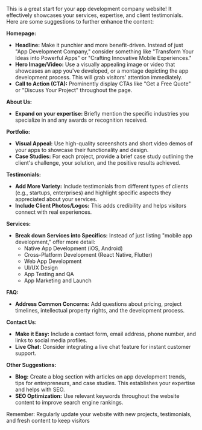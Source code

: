 This is a great start for your app development company website! It effectively showcases your services, expertise, and client testimonials. Here are some suggestions to further enhance the content:


**Homepage:**

* **Headline:** Make it punchier and more benefit-driven. Instead of just "App Development Company," consider something like "Transform Your Ideas into Powerful Apps" or "Crafting Innovative Mobile Experiences."
* **Hero Image/Video:** Use a visually appealing image or video that showcases an app you've developed, or a montage depicting the app development process. This will grab visitors' attention immediately.
* **Call to Action (CTA):** Prominently display CTAs like "Get a Free Quote" or "Discuss Your Project" throughout the page.

**About Us:**

* **Expand on your expertise:** Briefly mention the specific industries you specialize in and any awards or recognition received.

**Portfolio:**

* **Visual Appeal:** Use high-quality screenshots and short video demos of your apps to showcase their functionality and design.
* **Case Studies:** For each project, provide a brief case study outlining the client's challenge, your solution, and the positive results achieved.

**Testimonials:**

* **Add More Variety:** Include testimonials from different types of clients (e.g., startups, enterprises) and highlight specific aspects they appreciated about your services.
* **Include Client Photos/Logos:** This adds credibility and helps visitors connect with real experiences.

**Services:**


* **Break down Services into Specifics:** Instead of just listing "mobile app development," offer more detail:
    * Native App Development (iOS, Android)
    * Cross-Platform Development (React Native, Flutter)
    * Web App Development
    * UI/UX Design
    * App Testing and QA
    * App Marketing and Launch

**FAQ:**

* **Address Common Concerns:** Add questions about pricing, project timelines, intellectual property rights, and the development process.


**Contact Us:**

* **Make it Easy:** Include a contact form, email address, phone number, and links to social media profiles.
* **Live Chat:** Consider integrating a live chat feature for instant customer support.

**Other Suggestions:**

* **Blog:**  Create a blog section with articles on app development trends, tips for entrepreneurs, and case studies. This establishes your expertise and helps with SEO.
* **SEO Optimization:** Use relevant keywords throughout the website content to improve search engine rankings.


Remember: Regularly update your website with new projects, testimonials, and fresh content to keep visitors